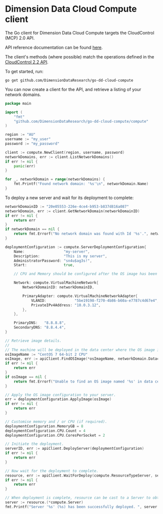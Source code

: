 # Dimension Data Cloud Compute client

The Go client for Dimension Data Cloud Compute targets the CloudControl (MCP) 2.0 API.

API reference documentation can be found [here](https://godoc.org/github.com/DimensionDataResearch/go-dd-cloud-compute/compute).

The client's methods (where possible) match the operations defined in the [CloudControl 2.2 API](https://community.opsourcecloud.net/Public?goto=DocumentRevision.jsp%3FdocId%3D144faed4cf556401f5b94fb1afafa9b5%26from%3DBrowse_e5b1a66815188ad439f76183b401f026).


To get started, run:
```
go get github.com/DimensionDataResearch/go-dd-cloud-compute
```

You can now create a client for the API, and retrieve a listing of your network domains.

```go
package main

import (
	"fmt"
	"github.com/DimensionDataResearch/go-dd-cloud-compute/compute"
)

region := "AU"
username := "my_user"
password := "my_password"

client := compute.NewClient(region, username, password)
networkDomains, err := client.ListNetworkDomains()
if err != nil {
	panic(err)
}

for _, networkDomain = range(networkDomains) {
	fmt.Printf("Found network domain: '%s'\n", networkDomain.Name)
}

```

To deploy a new server and wait for its deployment to complete:

```go
networkDomainID := "20e05553-226e-4ce4-b953-b837d816a087"
networkDomain, err := client.GetNetworkDomain(networkDomainID)
if err != nil {
	return err
}
if networkDomain == nil {
	return fmt.Errorf("No network domain was found with Id '%s'.", networkDomainID)
}

deploymentConfiguration := compute.ServerDeploymentConfiguration{
	Name:                  "my-server",
	Description:           "This is my server",
	AdministratorPassword: "sn4u$ag3s!",
	Start:                 true,

	// CPU and Memory should be configured after the OS image has been applied to this configuration.

	Network: compute.VirtualMachineNetwork{
		NetworkDomainID: networkDomainID,

		PrimaryAdapter: compute.VirtualMachineNetworkAdapter{
			VLANID:             "5be19198-f270-4b86-b60a-e7787c4d67e4",
			PrivateIPv4Address: "10.0.3.12",
		},
	},

	PrimaryDNS:   "8.8.8.8",
	SecondaryDNS: "8.8.4.4",
}

// Retrieve image details.
//
// The machine will be deployed in the data center where the OS image is located.
osImageName := "CentOS 7 64-bit 2 CPU"
osImage, err := apiClient.FindOSImage(*osImageName, networkDomain.DatacenterID)
if err != nil {
	return err
}
if osImage == nil {
	return fmt.Errorf("Unable to find an OS image named '%s' in data centre '%s' (which is where the target network domain, '%s', is located).", *osImageName, dataCenterID, networkDomainID)
}

// Apply the OS image configuration to your server.
err = deploymentConfiguration.ApplyImage(osImage)
if err != nil {
	return err
}

// Customise memory and / or CPU (if required).
deploymentConfiguration.MemoryGB = 8
deploymentConfiguration.CPU.Count = 4
deploymentConfiguration.CPU.CoresPerSocket = 2

// Initiate the deployment.
serverID, err := apiClient.DeployServer(deploymentConfiguration)
if err != nil {
	return err
}

// Now wait for the deployment to complete.
resource, err := apiClient.WaitForDeploy(compute.ResourceTypeServer, serverID, 25 * time.Minute)
if err != nil {
	return err
}

// When deployment is complete, resource can be cast to a Server to obtain server details (if required).
server := resource.(*compute.Server)
fmt.Printf("Server '%s' (%s) has been successfully deployed. ", server.Name, server.ID)
```